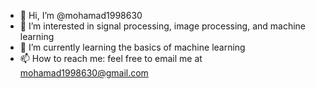 - 👋 Hi, I’m @mohamad1998630
- 👀 I’m interested in signal processing, image processing, and machine learning
- 🌱 I’m currently learning the basics of machine learning 
- 📫 How to reach me: feel free to email me at mohamad1998630@gmail.com

<!---
mohamad1998630/mohamad1998630 is a ✨ special ✨ repository because its `README.md` (this file) appears on your GitHub profile.
You can click the Preview link to take a look at your changes.
--->
